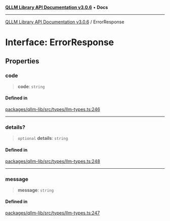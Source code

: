 [**QLLM Library API Documentation v3.0.6**](../README.md) • **Docs**

***

[QLLM Library API Documentation v3.0.6](../globals.md) / ErrorResponse

# Interface: ErrorResponse

## Properties

### code

> **code**: `string`

#### Defined in

[packages/qllm-lib/src/types/llm-types.ts:246](https://github.com/quantalogic/qllm/blob/b15a3aa4af263bce36ea091a0f29bf1255b95497/packages/qllm-lib/src/types/llm-types.ts#L246)

***

### details?

> `optional` **details**: `string`

#### Defined in

[packages/qllm-lib/src/types/llm-types.ts:248](https://github.com/quantalogic/qllm/blob/b15a3aa4af263bce36ea091a0f29bf1255b95497/packages/qllm-lib/src/types/llm-types.ts#L248)

***

### message

> **message**: `string`

#### Defined in

[packages/qllm-lib/src/types/llm-types.ts:247](https://github.com/quantalogic/qllm/blob/b15a3aa4af263bce36ea091a0f29bf1255b95497/packages/qllm-lib/src/types/llm-types.ts#L247)
